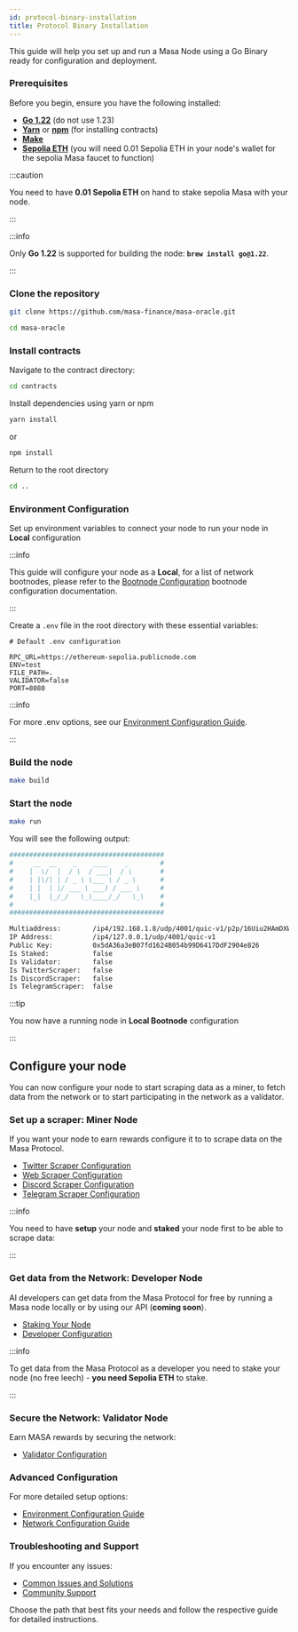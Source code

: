 ```yaml
---
id: protocol-binary-installation
title: Protocol Binary Installation
---
```


This guide will help you set up and run a Masa Node using a Go Binary ready for configuration and deployment.

### Prerequisites

Before you begin, ensure you have the following installed:

- [**Go 1.22**](https://golang.org/dl/) (do not use 1.23)
- [**Yarn**](https://classic.yarnpkg.com/en/docs/install) or [**npm**](https://www.npmjs.com/get-npm) (for installing contracts)
- [**Make**](https://www.gnu.org/software/make/)
- [**Sepolia ETH**](https://www.alchemy.com/faucets/ethereum-sepolia) (you will need 0.01 Sepolia ETH in your node's wallet for the sepolia Masa faucet to function)

:::caution

You need to have **0.01 Sepolia ETH** on hand to stake sepolia Masa with your node.

:::

:::info

Only **Go 1.22** is supported for building the node: **`brew install go@1.22`**.

:::

### Clone the repository

```bash
git clone https://github.com/masa-finance/masa-oracle.git
```

```bash
cd masa-oracle
```

### Install contracts

Navigate to the contract directory:

```bash
cd contracts
```

Install dependencies using yarn or npm

```bash
yarn install
```

or

```bash
npm install
```

Return to the root directory

```bash
cd ..
```

### Environment Configuration

Set up environment variables to connect your node to run your node in **Local** configuration

:::info

This guide will configure your node as a **Local**, for a list of network bootnodes, please refer to the [Bootnode Configuration](https://docs.masa.finance/masa-node/bootnode-configuration) bootnode configuration documentation.

:::

Create a `.env` file in the root directory with these essential variables:

```plaintext
# Default .env configuration

RPC_URL=https://ethereum-sepolia.publicnode.com
ENV=test
FILE_PATH=.
VALIDATOR=false
PORT=8080
```

:::info

For more .env options, see our [Environment Configuration Guide](https://docs.masa.finance/masa-node/environment-configuration).

:::

### Build the node

```bash
make build
```

### Start the node

```bash
make run
```

You will see the following output:

```bash
#######################################
#     __  __    _    ____    _        #
#    |  \/  |  / \  / ___|  / \       #
#    | |\/| | / _ \ \___ \ / _ \      #
#    | |  | |/ ___ \ ___) / ___ \     #
#    |_|  |_/_/   \_\____/_/   \_\    #
#                                     #
#######################################

Multiaddress:        /ip4/192.168.1.8/udp/4001/quic-v1/p2p/16Uiu2HAmDXWNV9RXVoRsbt9z7pFSsKS2KdpN7HHFVLdFZmS7iCvo
IP Address:          /ip4/127.0.0.1/udp/4001/quic-v1
Public Key:          0x5dA36a3eB07fd1624B054b99D6417DdF2904e826
Is Staked:           false
Is Validator:        false
Is TwitterScraper:   false
Is DiscordScraper:   false
Is TelegramScraper:  false
```

:::tip

You now have a running node in **Local Bootnode** configuration

:::

## Configure your node

You can now configure your node to start scraping data as a miner, to fetch data from the network or to start participating in the network as a validator.

### Set up a scraper: Miner Node

If you want your node to earn rewards configure it to to scrape data on the Masa Protocol.

- [Twitter Scraper Configuration](/docs/masa-protocol/protocol-twitter-scraper-setup.md)
- [Web Scraper Configuration](/docs/masa-protocol/protocol-web-scraper-setup.md)
- [Discord Scraper Configuration](/docs/masa-protocol/protocol-discord-scraper-setup.md)
- [Telegram Scraper Configuration](/docs/masa-protocol/protocol-telegram-scraper-setup.md)

:::info

You need to have **setup** your node and **staked** your node first to be able to scrape data:

:::

### Get data from the Network: Developer Node

AI developers can get data from the Masa Protocol for free by running a Masa node locally or by using our API (**coming soon**).

- [Staking Your Node](/docs/masa-protocol/protocol-staking-guide.md)
- [Developer Configuration](/docs/masa-protocol/protocol-developer-config.md)

:::info

To get data from the Masa Protocol as a developer you need to stake your node (no free leech) - **you need Sepolia ETH** to stake.

:::

### Secure the Network: Validator Node

Earn MASA rewards by securing the network:

- [Validator Configuration](/docs/masa-protocol/protocol-validator-setup.md)

### Advanced Configuration

For more detailed setup options:

- [Environment Configuration Guide](/docs/masa-protocol/protocol-environment-configuration.md)
- [Network Configuration Guide](/docs/masa-protocol/protocol-network-configuration.md)

### Troubleshooting and Support

If you encounter any issues:

- [Common Issues and Solutions](/docs/masa-protocol/protocol-troubleshooting.md)
- [Community Support](/docs/masa-protocol/protocol-community-support.md)

Choose the path that best fits your needs and follow the respective guide for detailed instructions.
